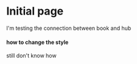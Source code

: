 # Initial page

I'm testing the connection between book and hub

#### how to change the style

still don't know how



